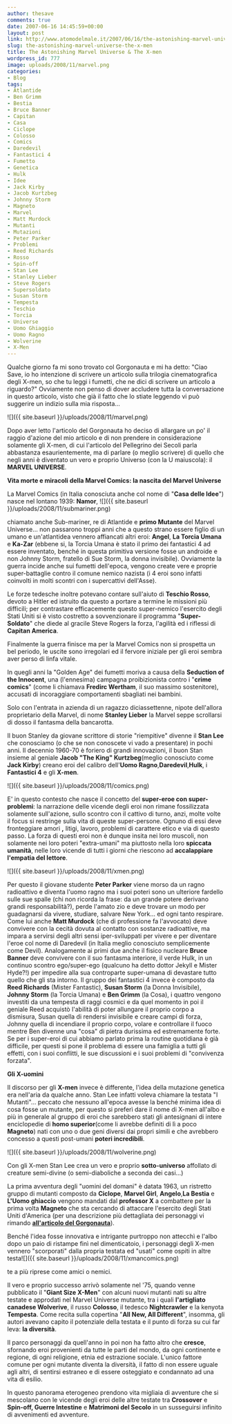 ```yaml
---
author: thesave
comments: true
date: 2007-06-16 14:45:59+00:00
layout: post
link: http://www.atomodelmale.it/2007/06/16/the-astonishing-marvel-universe-the-x-men/
slug: the-astonishing-marvel-universe-the-x-men
title: The Astonishing Marvel Universe & The X-men
wordpress_id: 777
image: uploads/2008/11/marvel.png
categories:
- Blog
tags:
- Atlantide
- Ben Grimm
- Bestia
- Bruce Banner
- Capitan
- Casa
- Ciclope
- Colosso
- Comics
- Daredevil
- Fantastici 4
- Fumetto
- Genetica
- Hulk
- Idee
- Jack Kirby
- Jacob Kurtzbeg
- Johnny Storm
- Magneto
- Marvel
- Matt Murdock
- Mutanti
- Mutazioni
- Peter Parker
- Problemi
- Reed Richards
- Rosso
- Spin-off
- Stan Lee
- Stanley Lieber
- Steve Rogers
- Supersoldato
- Susan Storm
- Tempesta
- Teschio
- Torcia
- Universe
- Uomo Ghiaggio
- Uomo Ragno
- Wolverine
- X-Men
---
```


Qualche giorno fa mi sono trovato col Gorgonauta e mi ha detto: "Ciao Save, io ho intenzione di scrivere un articolo sulla trilogia cinematografica degli X-men, so che tu leggi i fumetti, che ne dici di scrivere un articolo a riguardo?"
Ovviamente non penso di dover accludere tutta la conversazione in questo articolo, visto che già il fatto che lo stiate leggendo vi può suggerire un indizio sulla mia risposta...

![]({{ site.baseurl }}/uploads/2008/11/marvel.png)

Dopo aver letto l'articolo del Gorgonauta ho deciso di allargare un po' il raggio d'azione del mio articolo e di non prendere in considerazione solamente gli X-men, di cui l'articolo del Pellegrino dei Secoli parla abbastanza esaurientemente, ma di parlare (o meglio scrivere) di quello che negli anni è diventato un vero e proprio Universo (con la U maiuscola): il **MARVEL UNIVERSE**.

**Vita morte e miracoli della Marvel Comics: la nascita del Marvel Universe**

La Marvel Comics (in Italia conosciuta anche col nome di "**Casa delle Idee**") nasce nel lontano 1939: **Namor**, ![]({{ site.baseurl }}/uploads/2008/11/submariner.png)

chiamato anche Sub-mariner, re di Atlantide e **primo Mutante** del Marvel Universe... non passarono troppi anni che a questo strano essere figlio di  un umano e un'atlantidea vennero affiancati altri eroi: **Angel**, **La Torcia Umana** e **Ka-Zar** (ebbene si, la Torcia Umana è stato il primo dei fantastici 4 ad essere inventato, benché in questa primitiva versione fosse un androide e non Johnny Storm, fratello di Sue Storm, la donna invisibile). Ovviamente la guerra incide anche sui fumetti dell'epoca, vengono create vere e proprie super-battaglie contro il comune nemico nazista (i 4 eroi sono infatti coinvolti in molti scontri con i supercattivi dell'Asse).

Le forze tedesche inoltre potevano contare sull'aiuto di **Teschio Rosso**, devoto a Hitler ed istruito da questo a portare a termine le missioni più difficili; per contrastare efficacemente questo super-nemico l'esercito degli Stati Uniti si è visto costretto a sovvenzionare il programma "**Super-Soldato**" che diede al gracile Steve Rogers la forza, l'agilità ed i riflessi di **Capitan America**.

Finalmente la guerra finisce ma per la Marvel Comics non si prospetta un bel periodo, le uscite sono irregolari ed il fervore iniziale per gli eroi sembra aver perso di linfa vitale.

In quegli anni la "Golden Age" dei fumetti moriva a causa della **Seduction of the Innocent**, una (l'ennesima) campagna proibizionista contro i "**crime comics**" (come li chiamava **Fredirc Wertham**, il suo massimo sostenitore), accusati di incoraggiare comportamenti sbagliati nei bambini.

Solo con l'entrata in azienda di un ragazzo diciassettenne, nipote dell'allora proprietario della Marvel, di nome **Stanley Lieber** la Marvel seppe scrollarsi di dosso il fantasma della bancarotta.

Il buon Stanley da giovane scrittore di storie "riempitive" divenne il **Stan Lee** che conosciamo (o che se non conoscete vi vado a presentare) in pochi anni. Il decennio 1960-70 è foriero di grandi innovazioni, il buon Stan insieme al geniale **Jacob "The King" Kurtzbeg**(meglio conosciuto come **Jack Kirby**) creano eroi del calibro dell'**Uomo Ragno**,**Daredevil**,**Hulk**, i **Fantastici 4** e gli **X-men**.

![]({{ site.baseurl }}/uploads/2008/11/comics.png)

E' in questo contesto che nasce il concetto del **super-eroe con super-problemi**: la narrazione delle vicende degli eroi non rimane fossilizzata solamente sull'azione, sullo scontro con il cattivo di turno, anzi, molte volte il focus si restringe sulla vita di queste super-persone.
Ognuno di essi deve fronteggiare amori **,** litigi, lavoro, problemi di carattere etico e via di questo passo.  La forza di questi eroi non è dunque insita nei loro muscoli, non solamente nei loro poteri "extra-umani" ma piuttosto nella loro **spiccata umanità**, nelle loro vicende di tutti i giorni che riescono ad **accalappiare l'empatia del lettore**.

![]({{ site.baseurl }}/uploads/2008/11/xmen.png)

Per questo il giovane studente **Peter Parker** viene morso da un ragno radioattivo e diventa l'uomo ragno ma i suoi poteri sono un ulteriore fardello sulle sue spalle (chi non ricorda la frase: da un grande potere derivano grandi responsabilità?), perde l'amato zio e deve trovare un modo per guadagnarsi da vivere, studiare, salvare New York... ed ogni tanto respirare. Come lui anche **Matt Murdock** (che di professione fa l'avvocato) deve convivere con la cecità dovuta al contatto con sostanze radioattive, ma impara a servirsi degli altri sensi iper-sviluppati per vivere e per diventare l'eroe col nome di Daredevil (in Italia meglio conosciuto semplicemente come Devil). Analogamente ai primi due anche il fisico nucleare **Bruce Banner** deve convivere con il suo fantasma interiore, il verde Hulk, in un continuo scontro ego/super-ego (qualcuno ha detto dottor Jekyll e Mister Hyde?!) per impedire alla sua controparte super-umana di devastare tutto quello che gli sta intorno. Il gruppo dei fantastici 4 invece è composto da **Reed Richards** (Mister Fantastic), **Susan Storm** (la Donna Invisibile), **Johnny Storm** (la Torcia Umana) e **Ben Grimm** (la Cosa), i quattro vengono investiti da una tempesta di raggi cosmici e da quel momento in poi il geniale Reed acquistò l'abilità di poter allungare il proprio corpo a dismisura, Susan quella di rendersi invisibile e creare campi di forza, Johnny quella di incendiare il proprio corpo, volare e controllare il fuoco mentre Ben divenne una "cosa" di pietra durissima ed estremamente forte. Se per i super-eroi di cui abbiamo parlato prima la routine quotidiana è già difficile, per questi si pone il problema di essere una famiglia a tutti gli effetti, con i suoi conflitti, le sue discussioni e i suoi problemi di "convivenza forzata".

**Gli X-uomini**

Il discorso per gli **X-men** invece è differente, l'idea della mutazione genetica era nell'aria da qualche anno. Stan Lee infatti voleva chiamare la testata "I Mutanti"... peccato che nessuno all'epoca avesse la benché minima idea di cosa fosse un mutante, per questo si preferì dare il nome di X-men all'albo e più in generale al gruppo di eroi che sarebbero stati gli antesignani di intere enciclopedie di **homo superior**(come li avrebbe definiti di lì a poco **Magneto**) nati con uno o due geni diversi dai propri simili e che avrebbero concesso a questi post-umani **poteri incredibili**.

![]({{ site.baseurl }}/uploads/2008/11/wolverine.png)

Con gli X-men Stan Lee crea un vero e proprio **sotto-universo** affollato di creature semi-divine (o semi-diaboliche a seconda dei casi...)

La prima avventura degli "uomini del domani" è datata 1963, un ristretto gruppo di mutanti composto da **Ciclope**, **Marvel Girl**, **Angelo**,**La Bestia** e **L'Uomo ghiaccio** vengono mandati dal **professor X** a combattere per la prima volta **Magneto** che sta cercando di attaccare l'esercito degli Stati Uniti d'America (per una descrizione più dettagliata dei personaggi vi rimando **[all'articolo del Gorgonauta](/2007/06/15/x-men-la-trilogia-e-il-loro-futuro-cinematografico/)**).

Benché l'idea fosse innovativa e intrigante purtroppo non attecchì e l'albo dopo un paio di ristampe finì nel dimenticatoio, i personaggi degli X-men vennero "scorporati" dalla propria testata ed "usati" come ospiti in altre testa![]({{ site.baseurl }}/uploads/2008/11/xmancomics.png)

te a più riprese come amici o nemici.

Il vero e proprio successo arrivò solamente nel '75, quando venne pubblicato il  "**Giant Size X-Men**" con alcuni nuovi mutanti nati su altre testate e approdati nel Marvel Universe mutante, tra i quali **l'artigliato canadese Wolverive**, il russo **Colosso**, il tedesco **Nightcrawler** e la kenyota **Tempesta**. Come recita sulla copertina "**All New, All Different**", insomma, gli autori avevano capito il potenziale della testata e il punto di forza su cui far leva: **la diversità**.

Il parco personaggi da quell'anno in poi non ha fatto altro che **cresce**, sfornando eroi provenienti da tutte le parti del mondo, da ogni continente e regione, di ogni religione, etnia ed estrazione sociale. L'unico fattore comune per ogni mutante diventa la diversità, il fatto di non essere uguale agli altri, di sentirsi estraneo e di essere osteggiato e condannato ad una vita di esilio.

In questo panorama eterogeneo prendono vita migliaia di avventure che si mescolano con le vicende degli eroi delle altre testate tra **Crossover** e **Spin-off, Guerre Intestine** e **Matrimoni del Secolo** in un susseguirsi infinito di avvenimenti ed avventure.
